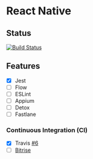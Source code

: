 # React Native

## Status

[![Build Status](https://travis-ci.org/blcsntb/BReactNative.svg)](https://travis-ci.org/blcsntb/BReactNative)

## Features
- [x] Jest
- [ ] Flow
- [ ] ESLint
- [ ] Appium
- [ ] Detox
- [ ] Fastlane

### Continuous Integration (CI)
- [x] Travis [#6](https://github.com/blcsntb/BReactNative/pull/6/files)
- [ ] [Bitrise](https://www.bitrise.io)
